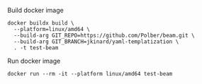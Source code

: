 Build docker image  
```
docker buildx build \
  --platform=linux/amd64 \
  --build-arg GIT_REPO=https://github.com/Polber/beam.git \
  --build-arg GIT_BRANCH=jkinard/yaml-templatization \
  . -t test-beam
```

Run docker image  
```
docker run --rm -it --platform linux/amd64 test-beam
```
